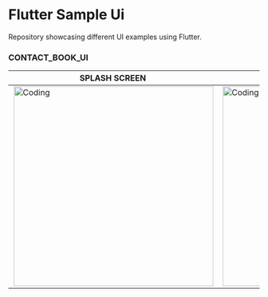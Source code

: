 # Flutter Sample Ui
Repository showcasing different UI examples using Flutter.

 ### CONTACT_BOOK_UI
| SPLASH SCREEN | LOGIN PAGE | HOME PAGE | VIDEO |
|----------|----------|----------|----------|
|  <img align="right" alt="Coding" width="400" src="https://user-images.githubusercontent.com/75658401/212917963-0adeea16-16c8-4803-bd13-ce9b8c548e34.jpg">   |  <img align="right" alt="Coding" width="400" src="https://user-images.githubusercontent.com/75658401/212917963-0adeea16-16c8-4803-bd13-ce9b8c548e34.jpg">   |  <img align="right" alt="Coding" width="400" src="https://user-images.githubusercontent.com/75658401/212917963-0adeea16-16c8-4803-bd13-ce9b8c548e34.jpg"> |  <img align="right" alt="Coding" width="400" src="https://user-images.githubusercontent.com/75658401/212917963-0adeea16-16c8-4803-bd13-ce9b8c548e34.jpg">  |



<!-- <img align="right" alt="Coding" width="400" src="https://user-images.githubusercontent.com/75658401/212917963-0adeea16-16c8-4803-bd13-ce9b8c548e34.jpg"> -->
